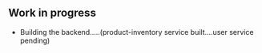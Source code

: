 ## Work in progress
- Building the backend.....(product-inventory service built....user service pending)
